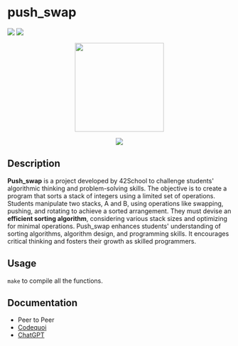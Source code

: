 # push_swap

![](https://img.shields.io/badge/Language-C-blue)
![](https://img.shields.io/badge/School-42-black)

<p align=center>
  <img width="200" height="200" src="https://github.com/byaliego/42-project-badges/blob/main/badges/push_swape.png"/>
</p>
<p align="center">
 <img src="https://img.shields.io/badge/Puntuation-100%2F100-brightgreen">
</p>

## Description

**Push_swap** is a project developed by 42School to challenge students' algorithmic thinking and problem-solving skills. The objective is to create a program that sorts a stack of integers using a limited set of operations. Students manipulate two stacks, A and B, using operations like swapping, pushing, and rotating to achieve a sorted arrangement. They must devise an **efficient sorting algorithm**, considering various stack sizes and optimizing for minimal operations. Push_swap enhances students' understanding of sorting algorithms, algorithm design, and programming skills. It encourages critical thinking and fosters their growth as skilled programmers.

## Usage

``make`` to compile all the functions.

## Documentation

* Peer to Peer
* [Codequoi](https://web.archive.org/web/20220802162832/https://www.codequoi.com/en/push_swap-efficient-positional-sorting-algorithm/)
* [ChatGPT](https://chat.openai.com/)
